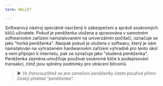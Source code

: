 ```yaml
---
term: WALLET

---
```

Softwarový nástroj speciálně navržený k zabezpečení a správě soukromých klíčů uživatele. Pokud je peněženka uložena a spravována v samotném softwarovém zařízení nainstalovaném na univerzálním počítači, označuje se jako "horká peněženka". Naopak pokud je uložena v softwaru, který je sám nainstalován na vyhrazeném hardwarovém zařízení výhradně pro tento úkol a není připojen k internetu, pak se označuje jako "studená peněženka". Peněženka zejména umožňuje používat soukromé klíče k podepisování transakcí, čímž jsou splněny podmínky pro utrácení bitcoinů.

> ► *Ve francouzštině se pro označení peněženky často používá přímo český překlad "peněženka".*